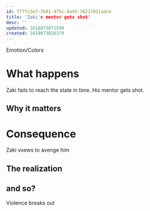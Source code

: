 ```yaml
---
id: ff7fc2e7-7b81-475c-8a45-36217821adce
title: 'Zaki's mentor gets shot'
desc: ''
updated: 1618073071599
created: 1618073026379
---
```

Emotion/Colors
>

# What happens
Zaki fails to reach the state in time. His mentor gets shot.

##  Why it matters


# Consequence
Zaki voews to avenge him

## The realization

## and so?
Violence breaks out